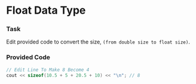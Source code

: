 # Float Data Type

### Task
Edit provided code to convert the size, `(from double size to float size)`.

### Provided Code
```cpp
// Edit Line To Make 8 Become 4
cout << sizeof(10.5 + 5 + 20.5 + 10) << "\n"; // 8
